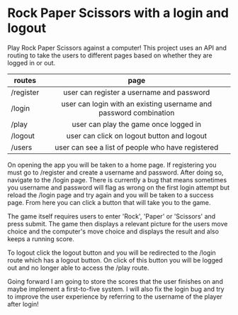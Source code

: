 # Rock Paper Scissors with a login and logout 

Play Rock Paper Scissors against a computer! This project uses an API and routing to take the users to different pages based on whether they are logged in or out. 


| routes        | page                                                             |
| ------------- |:----------------------------------------------------------------:| 
| /register     | user can register a username and password                        |
| /login        | user can login with an existing username and password combination|  
| /play         | user can play the game once logged in                            |  
| /logout       | user can click on logout button and logout                       |
| /users        | user can see a list of people who have registered                |

On opening the app you will be taken to a home page. If registering you must go to /register and create a username and password. After doing so, navigate to the /login page. There is currently a bug that means sometimes you username and password will flag as wrong on the first login attempt but reload the /login page and try again and you will be taken to a success page. From here you can click a button that will take you to the game. 

The game itself requires users to enter 'Rock', 'Paper' or 'Scissors' and press submit. The game then displays a relevant picture for the users move choice and the computer's move choice and displays the result and also keeps a running score.

To logout click the logout button and you will be redirected to the /login route which has a logout button. On click of this button you will be logged out and no longer able to access the /play route. 

Going forward I am going to store the scores that the user finishes on and maybe implement a first-to-five system. I will also fix the login bug and try to improve the user experience by referring to the username of the player after login!




